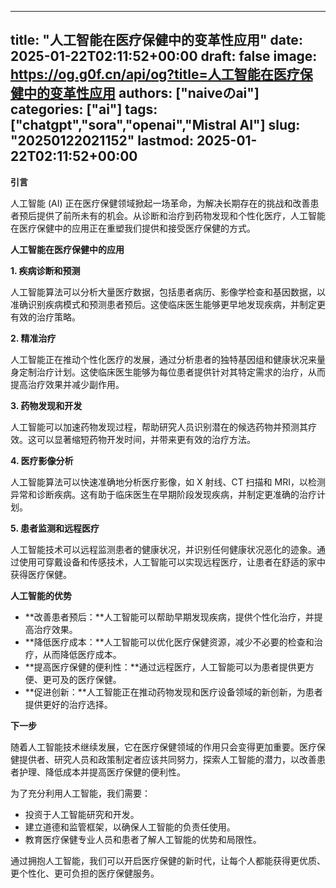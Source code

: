 
---
title: "人工智能在医疗保健中的变革性应用"
date: 2025-01-22T02:11:52+00:00
draft: false
image: https://og.g0f.cn/api/og?title=人工智能在医疗保健中的变革性应用
authors: ["naiveのai"]
categories: ["ai"]
tags: ["chatgpt","sora","openai","Mistral AI"]
slug: "20250122021152"
lastmod: 2025-01-22T02:11:52+00:00
---
**引言**

人工智能 (AI) 正在医疗保健领域掀起一场革命，为解决长期存在的挑战和改善患者预后提供了前所未有的机会。从诊断和治疗到药物发现和个性化医疗，人工智能在医疗保健中的应用正在重塑我们提供和接受医疗保健的方式。

**人工智能在医疗保健中的应用**

**1. 疾病诊断和预测**

人工智能算法可以分析大量医疗数据，包括患者病历、影像学检查和基因数据，以准确识别疾病模式和预测患者预后。这使临床医生能够更早地发现疾病，并制定更有效的治疗策略。

**2. 精准治疗**

人工智能正在推动个性化医疗的发展，通过分析患者的独特基因组和健康状况来量身定制治疗计划。这使临床医生能够为每位患者提供针对其特定需求的治疗，从而提高治疗效果并减少副作用。

**3. 药物发现和开发**

人工智能可以加速药物发现过程，帮助研究人员识别潜在的候选药物并预测其疗效。这可以显著缩短药物开发时间，并带来更有效的治疗方法。

**4. 医疗影像分析**

人工智能算法可以快速准确地分析医疗影像，如 X 射线、CT 扫描和 MRI，以检测异常和诊断疾病。这有助于临床医生在早期阶段发现疾病，并制定更准确的治疗计划。

**5. 患者监测和远程医疗**

人工智能技术可以远程监测患者的健康状况，并识别任何健康状况恶化的迹象。通过使用可穿戴设备和传感技术，人工智能可以实现远程医疗，让患者在舒适的家中获得医疗保健。

**人工智能的优势**

* **改善患者预后：**人工智能可以帮助早期发现疾病，提供个性化治疗，并提高治疗效果。
* **降低医疗成本：**人工智能可以优化医疗保健资源，减少不必要的检查和治疗，从而降低医疗成本。
* **提高医疗保健的便利性：**通过远程医疗，人工智能可以为患者提供更方便、更可及的医疗保健。
* **促进创新：**人工智能正在推动药物发现和医疗设备领域的新创新，为患者提供更好的治疗选择。

**下一步**

随着人工智能技术继续发展，它在医疗保健领域的作用只会变得更加重要。医疗保健提供者、研究人员和政策制定者应该共同努力，探索人工智能的潜力，以改善患者护理、降低成本并提高医疗保健的便利性。

为了充分利用人工智能，我们需要：

* 投资于人工智能研究和开发。
* 建立道德和监管框架，以确保人工智能的负责任使用。
* 教育医疗保健专业人员和患者了解人工智能的优势和局限性。

通过拥抱人工智能，我们可以开启医疗保健的新时代，让每个人都能获得更优质、更个性化、更可负担的医疗保健服务。